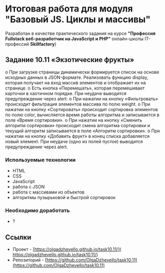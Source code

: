 # Итоговая работа для модуля "Базовый JS. Циклы и массивы"

Разработан в качестве практического задания на курсе **"Профессия Fullstack веб-разработчик на JavaScript и PHP"** oнлайн-школы IT-профессий **Skillfactory**)

## Задание 10.11 «Экзотические фрукты»

o	При загрузке страницы динамически формируется список на основе исходных данных в JSON-формате. Реализовать функцию display, которая получает на вход массив элементов и отображает их на странице.
o	Есть кнопка «Перемешать», которая перемешивает карточки в хаотичном порядке. При неудаче выводится предупреждение через alert.
o	При нажатии на кнопку «Фильтровать» происходит фильтрация элементов массива по полю weight.
o	При нажатии на кнопку «Сортировать» происходит сортировка элементов по полю color, вычисляется время работы алгоритма и записывается в поле «Время сортировки».
o	При нажатии на кнопку «Сменить алгоритм сортировки» происходит смена алгоритма сортировки и текущий алгоритм записывается в поле «Алгоритм сортировки».
o	При нажатии на кнопку «Добавить фрукт» в конец списка добавляется новый элемент. При неудаче (одно из полей пустое) выводится предупреждение через alert.

### Используемые технологии

* HTML
* CSS 
* JavaScript
* работа с JSON
* работа с массивами из объектов
* алгоритмы пузырьковой и быстрой сортировок

### Необходимо доработать

* ?

## Ссылки

* Проект - [https://olgadzhevello.github.io/task10.11/]( https://olgadzhevello.github.io/task10.11/) 
* Репозиторий - [https://github.com/OlgaDzhevello/task10.11](https://github.com/OlgaDzhevello/task10.11)
